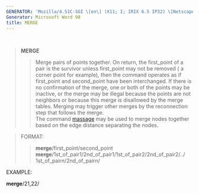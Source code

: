 ```yaml
---
GENERATOR: 'Mozilla/4.51C-SGI \[en\] (X11; I; IRIX 6.5 IP32) \[Netscape\]'
Generator: Microsoft Word 98
title: MERGE
---
```


 

> **MERGE**
>
> > Merge pairs of points together. On return, the first\_point of a
> > pair is the survivor unless first\_point may not be removed ( a
> > corner point for example), then the command operates as if
> > first\_point and second\_point have been interchanged. If there is
> > no confirmation of the merge, one or both of the points may be
> > inactive, or the merge may be illegal because the points are not
> > neighbors or because this merge is disallowed by the merge tables.
> > Merging may trigger other merges by the reconnection step that
> > follows the merge.\
> > The command [massage](MASSAGE.html) may be used to merge nodes
> > together based on the edge distance separating the nodes.

> FORMAT:
>
> > **merge**/first\_point/second\_point\
> > **merge**/1st\_of\_pair1/2nd\_of\_pair1/1st\_of\_pair2/2nd\_of\_pair2/../
> > 1st\_of\_pairn/2nd\_of\_pairn/

EXAMPLE:

**merge**/21,22/
